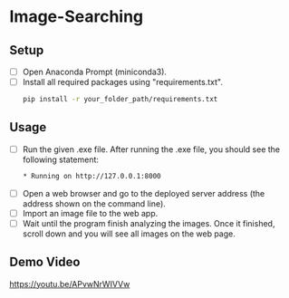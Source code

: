 # Image-Searching

## Setup
- [ ] Open Anaconda Prompt (miniconda3).
- [ ] Install all required packages using "requirements.txt".
    ```bash
    pip install -r your_folder_path/requirements.txt
    ```
## Usage
- [ ] Run the given .exe file. After running the .exe file, you should see the following statement:
  ```bash
  * Running on http://127.0.0.1:8000
  ```
- [ ] Open a web browser and go to the deployed server address (the address shown on the command line).
- [ ] Import an image file to the web app.
- [ ] Wait until the program finish analyzing the images. Once it finished, scroll down and you will see all images on the web page.

## Demo Video
https://youtu.be/APvwNrWIVVw

